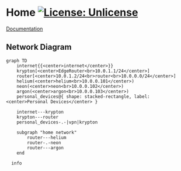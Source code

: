 # Home [![License: Unlicense](https://img.shields.io/badge/license-Unlicense-blue.svg)](LICENSE)

[Documentation](docs/README.md)

## Network Diagram

```mermaid
graph TD
    internet{{<center>internet</center>}}
    krypton[<center>EdgeRouter<br>10.0.1.1/24</center>]
    router[<center>10.0.1.2/24<br>router<br>10.0.0.0/24</center>]
    helium(<center>helium<br>10.0.0.101</center>)
    neon(<center>neon<br>10.0.0.102</center>)
    argon(<center>argon<br>10.0.0.103</center>)
    personal_devices@{ shape: stacked-rectangle, label: <center>Personal Devices</center> }

    internet---krypton
    krypton---router
    personal_devices-.-|vpn|krypton

    subgraph "home network"
        router---helium
        router-.-neon
        router---argon
    end
```

```mermaid
  info
```